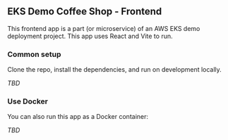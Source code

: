 ## EKS Demo Coffee Shop - Frontend

This frontend app is a part (or microservice) of an AWS EKS demo deployment project. This app uses React and Vite to run.

### Common setup

Clone the repo, install the dependencies, and run on development locally.

*TBD*

### Use Docker

You can also run this app as a Docker container:

*TBD*